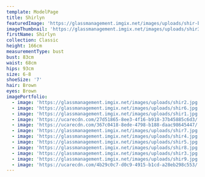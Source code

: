```yaml
---
template: ModelPage
title: Shirlyn
featuredImage: 'https://glassmanagement.imgix.net/images/uploads/shir-banner.jpg'
imageThumbnail: 'https://glassmanagement.imgix.net/images/uploads/shir3.jpg'
firstName: Shirlyn
collection: Classic
height: 166cm
measurementType: bust
bust: 83cm
waist: 68cm
hips: 93cm
size: 6-8
shoeSize: '7'
hair: Brown
eyes: Brown
imagePortfolio:
  - image: 'https://glassmanagement.imgix.net/images/uploads/shir2.jpg'
  - image: 'https://glassmanagement.imgix.net/images/uploads/shir6.jpg'
  - image: 'https://glassmanagement.imgix.net/images/uploads/shir1.jpg'
  - image: 'https://ucarecdn.com/27d51865-8ee3-4f16-b918-37b45885c6d3/'
  - image: 'https://ucarecdn.com/367c0418-8ede-4798-b188-daac98645447/'
  - image: 'https://glassmanagement.imgix.net/images/uploads/shir7.jpg'
  - image: 'https://glassmanagement.imgix.net/images/uploads/shir4.jpg'
  - image: 'https://glassmanagement.imgix.net/images/uploads/shir5.jpg'
  - image: 'https://glassmanagement.imgix.net/images/uploads/shir8.jpg'
  - image: 'https://glassmanagement.imgix.net/images/uploads/shir3.jpg'
  - image: 'https://glassmanagement.imgix.net/images/uploads/shir9.jpg'
  - image: 'https://ucarecdn.com/4b29c0c7-d0c9-4915-b1cd-a28eb298c553/'
---
```


